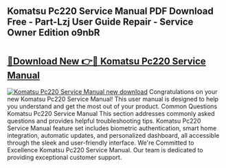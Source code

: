 ## Komatsu Pc220 Service Manual PDF Download Free - Part-Lzj User Guide Repair - Service Owner Edition o9nbR

# <h2><a href="http://bc42101.oget.top/?id=Komatsu+Pc220+Service+Manual">🔗Download New 👉🔴 Komatsu Pc220 Service Manual</a></h2>

[![Komatsu Pc220 Service Manual new download](https://i.imgur.com/5g1atiW.png)](http://bc42101.oget.top/?id=Komatsu+Pc220+Service+Manual)
Congratulations on your new Komatsu Pc220 Service Manual! This user manual is designed to help you understand and get the most out of your product. Common Questions Komatsu Pc220 Service Manual This section addresses commonly asked questions and provides helpful troubleshooting tips. Komatsu Pc220 Service Manual feature set includes biometric authentication, smart home integration, automatic updates, and personalized dashboard, all accessible through the sleek and user-friendly interface. We're Committed to Excellence Komatsu Pc220 Service Manual. Our team is dedicated to providing exceptional customer support.
